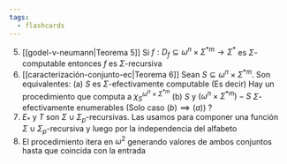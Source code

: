 ```yaml
---
tags:
  - flashcards
---
```

05. [[godel-v-neumann|Teorema 5]] Si $f: D_f\subseteq \omega^n\times\Sigma^{*m}\to\Sigma^*$ es $\Sigma$-computable entonces $f$ es $\Sigma$-recursiva
06. [[caracterización-conjunto-ec|Teorema 6]] Sean $S\subseteq\omega^n\times\Sigma^{*m}$. Son equivalentes:
	 (a) $S$ es $\Sigma$-efectivamente computable
		(Es decir) Hay un procedimiento que computa a $\chi^{\omega^n\times\Sigma^{*m}}_S$
	  (b) $S$ y $(\omega^n\times\Sigma^{*m})-S$ $\Sigma$-efectivamente enumerables
	  (Solo caso $(b)\implies (a)$)
?
03. $E_*$ y $T$ son $\Sigma\cup\Sigma_p$-recursivas. Las usamos para componer una función $\Sigma\cup\Sigma_p$-recursiva y luego por la independencia del alfabeto
04. El procedimiento itera en $\omega^2$ generando valores de ambos conjuntos hasta que coincida con la entrada
<!--SR:!2024-07-24,6,250-->